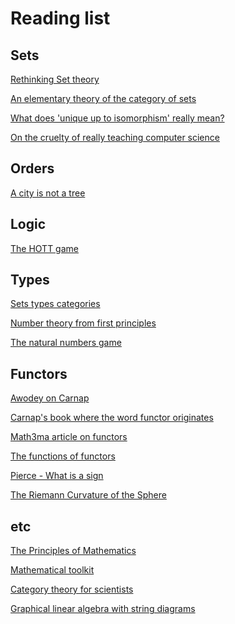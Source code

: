 Reading list
===

Sets
---

[Rethinking Set theory](https://arxiv.org/pdf/1212.6543.pdf)

[An elementary theory of the category of sets](http://www.tac.mta.ca/tac/reprints/articles/11/tr11.pdf)

[What does 'unique up to isomorphism' really mean?](https://statusfailed.com/blog/2019/04/25/what-does-unique-up-to-isomorphism-really-mean.html)

[On the cruelty of really teaching computer science](https://www.cs.utexas.edu/users/EWD/transcriptions/EWD10xx/EWD1036.html)

Orders
---

[A city is not a tree](https://www.patternlanguage.com/archive/cityisnotatree.html)

Logic
---

[The HOTT game](https://homotopytypetheory.org/2021/12/01/the-hott-game/)

Types
---
[Sets types categories](../references/sets_types_categories.pdf)


[Number theory from first principles](https://explained-from-first-principles.com/number-theory/)

[The natural numbers game](https://www.ma.imperial.ac.uk/~buzzard/xena/natural_number_game/)


Functors
---

[Awodey on Carnap](https://www.youtube.com/watch?v=alLgEf0uVkg&t=111s)

[Carnap's book where the word functor originates](https://ia601205.us.archive.org/22/items/in.ernet.dli.2015.136409/2015.136409.The-Logical-Syntax-Of-Language.pdf)

[Math3ma article on functors](https://www.math3ma.com/blog/what-is-a-functor-part-1)

[The functions of functors](https://www.lifeoflevi.com/)

[Pierce - What is a sign](https://www.marxists.org/reference/subject/philosophy/works/us/peirce1.htm)

[ The Riemann Curvature of the Sphere ](https://math.ucr.edu/home/baez/gr/oz1.html)

etc
---

[The Principles of Mathematics](https://people.umass.edu/klement/pom/)


[Mathematical toolkit](https://www.youtube.com/watch?v=8j9AF2cfmFo&list=PLk-BCMYCWSzW-nPNnw19Y6oQJnvaAcp1I)


[Category theory for scientists](https://arxiv.org/pdf/1302.6946.pdf)


[Graphical linear algebra with string diagrams](https://graphicallinearalgebra.net/2015/04/26/adding-part-1-and-mr-fibonacci/)

